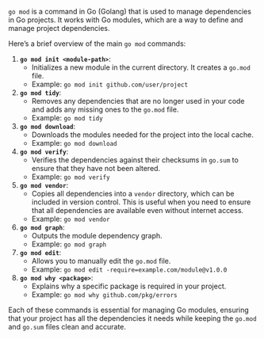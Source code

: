 `go mod` is a command in Go (Golang) that is used to manage dependencies in Go projects. It works with Go modules, which are a way to define and manage project dependencies.

Here’s a brief overview of the main `go mod` commands:

1. **`go mod init <module-path>`**:
    - Initializes a new module in the current directory. It creates a `go.mod` file.
    - Example: `go mod init github.com/user/project`
2. **`go mod tidy`**:
    - Removes any dependencies that are no longer used in your code and adds any missing ones to the `go.mod` file.
    - Example: `go mod tidy`
3. **`go mod download`**:
    - Downloads the modules needed for the project into the local cache.
    - Example: `go mod download`
4. **`go mod verify`**:
    - Verifies the dependencies against their checksums in `go.sum` to ensure that they have not been altered.
    - Example: `go mod verify`
5. **`go mod vendor`**:
    - Copies all dependencies into a `vendor` directory, which can be included in version control. This is useful when you need to ensure that all dependencies are available even without internet access.
    - Example: `go mod vendor`
6. **`go mod graph`**:
    - Outputs the module dependency graph.
    - Example: `go mod graph`
7. **`go mod edit`**:
    - Allows you to manually edit the `go.mod` file.
    - Example: `go mod edit -require=example.com/module@v1.0.0`
8. **`go mod why <package>`**:
    - Explains why a specific package is required in your project.
    - Example: `go mod why github.com/pkg/errors`

Each of these commands is essential for managing Go modules, ensuring that your project has all the dependencies it needs while keeping the `go.mod` and `go.sum` files clean and accurate.
